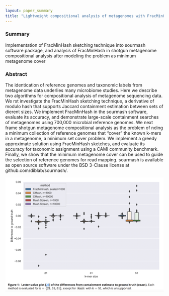 ```yaml
---
layout: paper_summary
title: "Lightweight compositional analysis of metagenomes with FracMinHash and minimum metagenome covers"
---
```


### Summary
Implementation of FracMinHash sketching technique into sourmash software package, and analysis of FracMinHash in shotgun metagenome compositional analysis after modeling the problem as minimum metagenome cover

### Abstract
The identication of reference genomes and taxonomic labels from metagenome data underlies many microbiome studies. Here we describe two algorithms for compositional analysis of metagenome sequencing data. We rst investigate the FracMinHash sketching technique, a derivative of modulo hash that supports Jaccard containment estimation between sets of dierent sizes. We implement FracMinHash in the sourmash software, evaluate its accuracy, and demonstrate large-scale containment searches of metagenomes using 700,000 microbial reference genomes. We next frame shotgun metagenome compositional analysis as the problem of nding a minimum collection of reference genomes that “cover” the known k-mers in a metagenome, a minimum set cover problem. We implement a greedy approximate solution using FracMinHash sketches, and evaluate its accuracy for taxonomic assignment using a CAMI community benchmark. Finally, we show that the minimum metagenome cover can be used to guide the selection of reference genomes for read mapping. sourmash is available as open source software under the BSD 3-Clause license at github.com/diblab/sourmash/.

<img src="../../images/publication/fracminhash-sourmash.png" />